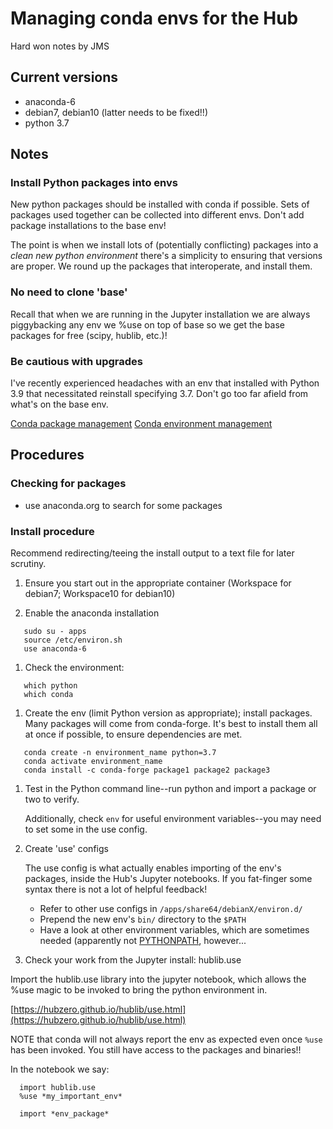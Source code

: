 # Managing conda envs for the Hub

Hard won notes by JMS


## Current versions

* anaconda-6
* debian7, debian10 (latter needs to be fixed!!)
* python 3.7

## Notes

### Install Python packages into envs

New python packages should be installed with conda if possible. Sets of packages used together can be collected into different envs. Don't add package installations to the base env!

The point is when we install lots of (potentially conflicting) packages into
a *clean new python environment* there's a simplicity to ensuring that versions
are proper. We round up the packages that interoperate, and install them.

### No need to clone 'base'

Recall that when we are running in the Jupyter installation we are always piggybacking any env we
%use on top of base so we get the base packages for free (scipy, hublib, etc.)!

### Be cautious with upgrades

I've recently experienced headaches with an env that installed with Python 3.9 that necessitated
reinstall specifying 3.7. Don't go too far afield from what's on the base env.

[Conda package management](https://docs.conda.io/projects/conda/en/latest/user-guide/tasks/manage-pkgs.html)
[Conda environment management](https://docs.conda.io/projects/conda/en/latest/user-guide/tasks/manage-environments.html)

## Procedures

### Checking for packages

- use anaconda.org to search for some packages

### Install procedure

Recommend redirecting/teeing the install output to a text file for later scrutiny.

1. Ensure you start out in the appropriate container (Workspace for debian7; Workspace10 for debian10)

1. Enable the anaconda installation
```
   sudo su - apps
   source /etc/environ.sh
   use anaconda-6

```

1. Check the environment:
```
   which python
   which conda
```

1. Create the env (limit Python version as appropriate); install packages. Many packages will come
from conda-forge. It's best to install them all at once if possible, to ensure dependencies are met.
```
   conda create -n environment_name python=3.7
   conda activate environment_name
   conda install -c conda-forge package1 package2 package3

```
1. Test in the Python command line--run python and import a package or two to verify.

    Additionally, check `env` for useful environment variables--you may need to set some in the use
    config.

1. Create 'use' configs

    The use config is what actually enables importing of the env's packages, inside the Hub's
    Jupyter notebooks. If you fat-finger some syntax there is not a lot of helpful feedback!
    
    * Refer to other use configs in `/apps/share64/debianX/environ.d/`
    * Prepend the new env's `bin/` directory to the `$PATH`
    * Have a look at other environment variables, which are sometimes needed (apparently not [PYTHONPATH](https://stackoverflow.com/questions/17386880/does-anaconda-create-a-separate-pythonpath-variable-for-each-new-environment), however... 


1. Check your work from the Jupyter install: hublib.use

 Import the hublib.use library into the jupyter notebook, which allows the %use magic to be invoked to bring the python environment in.
	
[https://hubzero.github.io/hublib/use.html](https://hubzero.github.io/hublib/use.html)
	
NOTE that conda will not always report the env as expected even once `%use` has been invoked. You still have access to the packages and binaries!!

In the notebook we say:
```
  import hublib.use
  %use *my_important_env*

  import *env_package*
```
